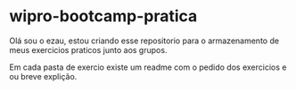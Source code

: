 # wipro-bootcamp-pratica

 
  Olá sou o ezau, estou criando esse repositorio para o armazenamento de meus exercicios praticos junto aos grupos.
  
  Em cada pasta de exercio existe um readme com o pedido dos exercicios e ou breve explição.
  
  
  
 
